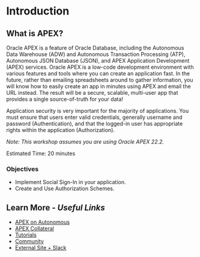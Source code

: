 # Introduction

## **What is APEX?**
Oracle APEX is a feature of Oracle Database, including the Autonomous Data Warehouse (ADW) and Autonomous Transaction Processing (ATP), Autonomous JSON Database (JSON), and APEX Application Development (APEX) services. Oracle APEX is a low-code development environment with various features and tools where you can create an application fast. In the future, rather than emailing spreadsheets around to gather information, you will know how to easily create an app in minutes using APEX and email the URL instead. The result will be a secure, scalable, multi-user app that provides a single source-of-truth for your data!


Application security is very important for the majority of applications. You must ensure that users enter valid credentials, generally username and password (Authentication), and that the logged-in user has appropriate rights within the application (Authorization).

*Note: This workshop assumes you are using Oracle APEX 22.2.*

Estimated Time: 20 minutes


### Objectives

* Implement Social Sign-In in your application.
* Create and Use Authorization Schemes.

## Learn More - *Useful Links*

- [APEX on Autonomous](https://apex.oracle.com/autonomous)
- [APEX Collateral](https://www.oracle.com/database/technologies/appdev/apex/collateral.html)
- [Tutorials](https://apex.oracle.com/en/learn/tutorials)
- [Community](https://apex.oracle.com/community)
- [External Site + Slack](http://apex.world)
